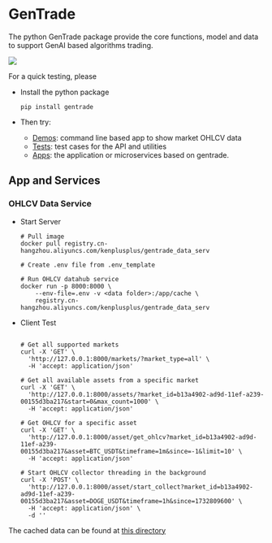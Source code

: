 # GenTrade

The python GenTrade package provide the core functions, model and data to support
GenAI based algorithms trading.


![](./docs/overview.png)

For a quick testing, please

- Install the python package

  ```
  pip install gentrade
  ```

- Then try:

  - [Demos](./demo/): command line based app to show market OHLCV data
  - [Tests](./tests/): test cases for the API and utilities
  - [Apps](./apps/): the application or microservices based on gentrade.


## App and Services

### OHLCV Data Service

- Start Server

  ```shell
  # Pull image
  docker pull registry.cn-hangzhou.aliyuncs.com/kenplusplus/gentrade_data_serv

  # Create .env file from .env_template

  # Run OHLCV datahub service
  docker run -p 8000:8000 \
      --env-file=.env -v <data folder>:/app/cache \
      registry.cn-hangzhou.aliyuncs.com/kenplusplus/gentrade_data_serv
  ```

- Client Test

  ```shell

  # Get all supported markets
  curl -X 'GET' \
    'http://127.0.0.1:8000/markets/?market_type=all' \
    -H 'accept: application/json'

  # Get all available assets from a specific market
  curl -X 'GET' \
    'http://127.0.0.1:8000/assets/?market_id=b13a4902-ad9d-11ef-a239-00155d3ba217&start=0&max_count=1000' \
    -H 'accept: application/json'

  # Get OHLCV for a specific asset
  curl -X 'GET' \
    'http://127.0.0.1:8000/asset/get_ohlcv?market_id=b13a4902-ad9d-11ef-a239-00155d3ba217&asset=BTC_USDT&timeframe=1m&since=-1&limit=10' \
    -H 'accept: application/json'

  # Start OHLCV collector threading in the background
  curl -X 'POST' \
    'http://127.0.0.1:8000/asset/start_collect?market_id=b13a4902-ad9d-11ef-a239-00155d3ba217&asset=DOGE_USDT&timeframe=1h&since=1732809600' \
    -H 'accept: application/json' \
    -d ''
  ```

The cached data can be found at [this directory](./cache/)
